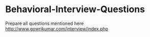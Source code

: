 # Behavioral-Interview-Questions

Prepare all questions mentioned here
http://www.gowrikumar.com/interview/index.php
